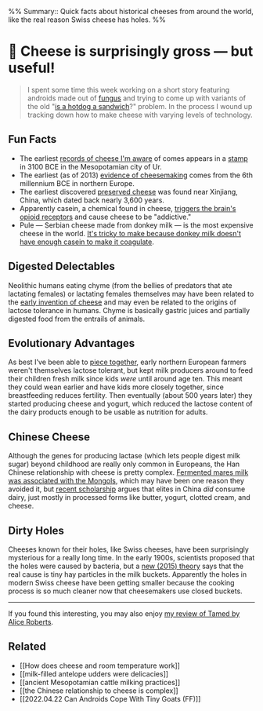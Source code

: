 %%
Summary:: Quick facts about historical cheeses from around the world, like the real reason Swiss cheese has holes. 
%%

# 📗 Cheese is surprisingly gross — but useful! 

> I spent some time this week working on a short story featuring androids made out of [fungus](https://newsletter.eleanorkonik.com/fungus/) and trying to come up with variants of the old "[is a hotdog a sandwich](https://food52.com/blog/26365-are-hot-dogs-sandwiches)?" problem. In the process I wound up tracking down how to make cheese with varying levels of technology. 

## Fun Facts
 
- The earliest [records of cheese I'm aware](https://twitter.com/serbiaireland/status/1402345084360724490) of comes appears in a [stamp](https://newsletter.eleanorkonik.com/stamps/) in 3100 BCE in the Mesopotamian city of Ur. 
- The earliest (as of 2013) [evidence of cheesemaking](https://www.nature.com/articles/nature11698) comes from the 6th millennium BCE in northern Europe.
- The earliest discovered [preserved cheese](https://www.usatoday.com/story/tech/2014/02/25/worlds-oldest-cheese/5776373/) was found near Xinjiang, China, which dated back nearly 3,600 years.
- Apparently casein, a chemical found in cheese, [triggers the brain's opioid receptors](https://www.mountsinai.org/about/newsroom/2015/study-reveals-that-cheese-triggers-the-same-part-of-the-brain-as-many-drugs) and cause cheese to be "addictive." 
- Pule — Serbian cheese made from donkey milk — is the most expensive cheese in the world. [It's tricky to make because donkey milk doesn't have enough casein to make it coagulate](https://www.reddit.com/r/cheesemaking/comments/crtghg/how_would_one_go_about_making_a_pule_cheese_aka/). 

## Digested Delectables  

Neolithic humans eating chyme (from the bellies of predators that ate lactating females) or lactating females themselves may have been related to the [early invention of cheese](https://oldeuropeanculture.blogspot.com/2015/12/the-best-bits.html) and may even be related to the origins of lactose tolerance in humans. Chyme is basically gastric juices and partially digested food from the entrails of animals.

## Evolutionary Advantages

As best I've been able to [piece together](https://phys.org/news/2018-09-earliest-mediterranean-cheese-production-revealed.html), early northern European farmers weren't themselves lactose tolerant, but kept milk producers around to feed their children fresh milk since kids _were_ until around age ten. This meant they could wean earlier and have kids more closely together, since breastfeeding reduces fertility. Then eventually (about 500 years later) they started producing cheese and yogurt, which reduced the lactose content of the dairy products enough to be usable as nutrition for adults. 

## Chinese Cheese

Although the genes for producing lactase (which lets people digest milk sugar) beyond childhood are really only common in Europeans, the Han Chinese relationship with cheese is pretty complex. [Fermented mares milk was associated with the Mongols](https://www.reddit.com/r/AskHistorians/comments/malwvt/tradition_of_cheese_in_east_asia/grtnbg9/), which may have been one reason they avoided it, but [recent scholarship](https://www.reddit.com/r/AskHistorians/comments/pa4tgp/the_earliest_discovered_preserved_cheese_was/) argues that elites in China _did_ consume dairy, just mostly in processed forms like butter, yogurt, clotted cream, and cheese. 

## Dirty Holes

Cheeses known for their holes, like Swiss cheeses, have been surprisingly mysterious for a really long time. In the early 1900s, scientists proposed that the holes were caused by bacteria, but a [new (2015) theory](https://www.theguardian.com/world/2015/may/28/swiss-scientists-hole-in-cheese-emmenthal-hay-particles-milk-bacteria) says that the real cause is tiny hay particles in the milk buckets. Apparently the holes in modern Swiss cheese have been getting smaller because the cooking process is so much cleaner now that cheesemakers use closed buckets. 



- - - 

<div class=infobox>If you found this interesting, you may also enjoy <a href="https://eleanorkonik.com/book-review-tamed/">my review of Tamed by Alice Roberts</a>.</div>

## Related

- [[How does cheese and room temperature work]]
- [[milk-filled antelope udders were delicacies]]
- [[ancient Mesopotamian cattle milking practices]]
- [[the Chinese relationship to cheese is complex]]
- [[2022.04.22 Can Androids Cope With Tiny Goats (FF)]]